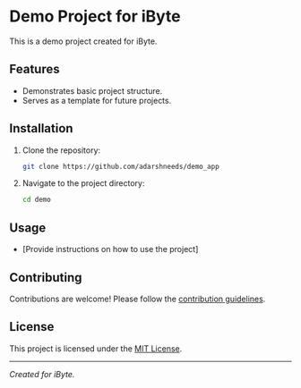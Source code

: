 # Demo Project for iByte

This is a demo project created for iByte.

## Features

- Demonstrates basic project structure.
- Serves as a template for future projects.


## Installation

1. Clone the repository:
    ```bash
    git clone https://github.com/adarshneeds/demo_app
    ```
2. Navigate to the project directory:
    ```bash
    cd demo
    ```

## Usage

- [Provide instructions on how to use the project]

## Contributing

Contributions are welcome! Please follow the [contribution guidelines](CONTRIBUTING.md).

## License

This project is licensed under the [MIT License](LICENSE).

---
*Created for iByte.*